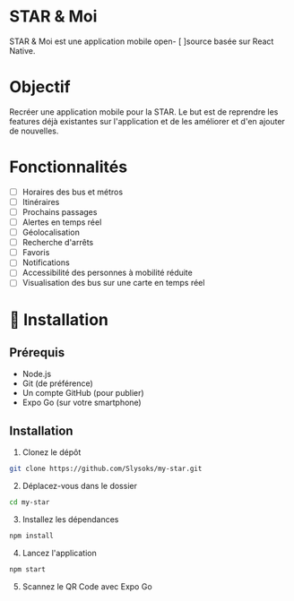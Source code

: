 # STAR & Moi
STAR & Moi est une application mobile open- [ ]source basée sur React Native.

# Objectif
Recréer une application mobile pour la STAR. Le but est de reprendre les features déjà existantes sur l'application et de les améliorer et d'en ajouter de nouvelles.

# Fonctionnalités
- [ ] Horaires des bus et métros
- [ ] Itinéraires
- [ ] Prochains passages
- [ ] Alertes en temps réel
- [ ] Géolocalisation
- [ ] Recherche d'arrêts
- [ ] Favoris
- [ ] Notifications
- [ ] Accessibilité des personnes à mobilité réduite
- [ ] Visualisation des bus sur une carte en temps réel

# 🚀 Installation
## Prérequis
- Node.js
- Git (de préférence)
- Un compte GitHub (pour publier)
- Expo Go (sur votre smartphone)
## Installation
1. Clonez le dépôt
```bash
git clone https://github.com/Slysoks/my-star.git
```
2. Déplacez-vous dans le dossier
```bash
cd my-star
```
3. Installez les dépendances
```bash
npm install
```
4. Lancez l'application
```bash
npm start
```
5. Scannez le QR Code avec Expo Go